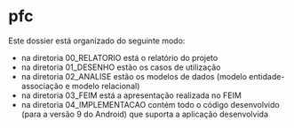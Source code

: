 # pfc
Este dossier está organizado do seguinte modo:
* na diretoria 00_RELATORIO está o relatório do projeto
* na diretoria 01_DESENHO estão os casos de utilização
* na diretoria 02_ANALISE estão os modelos de dados (modelo entidade-associação e modelo relacional)
* na diretoria 03_FEIM está a apresentação realizada no FEIM
* na diretoria 04_IMPLEMENTACAO contém todo o código desenvolvido (para a versão 9 do Android) que suporta a aplicação desenvolvida
